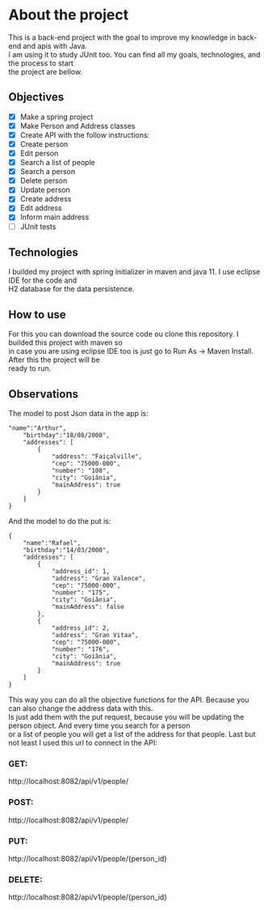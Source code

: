 # About the project
This is a back-end project with the goal to improve my knowledge in back-end and apis with Java.<br>
I am using it to study JUnit too. You can find all my goals, technologies, and the process to start<br> 
the project are bellow.

## Objectives

 - [x] Make a spring project
 - [x] Make Person and Address classes
 - [x] Create API with the follow instructions:
 - [x] Create person
 - [x] Edit person
 - [x] Search a list of people
 - [x] Search a person
 - [x] Delete person
 - [x] Update person
 - [x] Create address
 - [x] Edit address
 - [x] Inform main address
 - [ ] JUnit tests 

## Technologies

I builded my project with spring initializer in maven and java 11. I use eclipse IDE for the code and<br>
H2 database for the data persistence.

## How to use

For this you can download the source code ou clone this repository. I builded this project with maven so<br>
in case you are using eclipse IDE too is just go to Run As -> Maven Install. After this the project will be<br>
ready to run.

## Observations

The model to post Json data in the app is:
```
"name":"Arthur",
    "birthday":"18/08/2000",
    "addresses": [
        {
            "address": "Faiçalville",
            "cep": "75000-000",
            "number": "100",
            "city": "Goiânia",
            "mainAddress": true
        }
    ]
}
```
And the model to do the put is:
```
{   
    "name":"Rafael",
    "birthday":"14/03/2000",
    "addresses": [
        {
            "address_id": 1,
            "address": "Gran Valence",
            "cep": "75000-000",
            "number": "175",
            "city": "Goiânia",
            "mainAddress": false
        },
        {
            "address_id": 2,
            "address": "Gran Vitaa",
            "cep": "75000-000",
            "number": "176",
            "city": "Goiânia",
            "mainAddress": true
        }
    ]
}
```

This way you can do all the objective functions for the API. Because you can also change the address data with this.<br>
Is just add them with the put request, because you will be updating the person object. And every time you search for a person<br>
or a list of people you will get a list of the address for that people. Last but not least I used this url to connect in the API: <br>
### GET:
http://localhost:8082/api/v1/people/
### POST:
http://localhost:8082/api/v1/people/
### PUT:
http://localhost:8082/api/v1/people/{person_id}
### DELETE:
http://localhost:8082/api/v1/people/{person_id}
